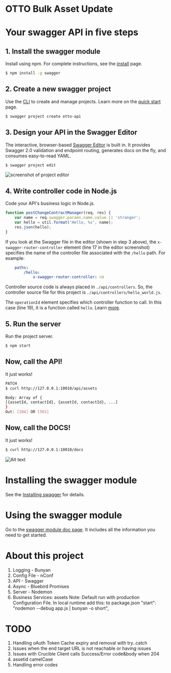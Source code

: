 # OTTO Bulk Asset Update

# Your swagger API in five steps

## 1. Install the swagger module

Install using npm. For complete instructions, see the [install](./docs/install.md) page.

```bash
$ npm install -g swagger
```

## 2. Create a new swagger project

Use the [CLI](./docs/cli.md) to create and manage projects. Learn more on the [quick start](./docs/quick-start.md) page.

```bash
$ swagger project create otto-api
```

## 3. Design your API in the Swagger Editor

The interactive, browser-based [Swagger Editor](http://editor.swagger.io/) is built in. It provides Swagger 2.0 validation and endpoint routing, generates docs on the fly, and consumes easy-to-read YAML.

```bash
$ swagger project edit
```

![screenshot of project editor](./docs/images/project-editor.png)

## 4. Write controller code in Node.js

Code your API's business logic in Node.js.

```js
function postChangeContractManager(req, res) {
    var name = req.swagger.params.name.value || 'stranger';
    var hello = util.format('Hello, %s', name);
    res.json(hello);
}
```

If you look at the Swagger file in the editor (shown in step 3 above), the `x-swagger-router-controller` element (line 17 in the editor screenshot) specifies the name of the controller file associated with the `/hello` path. For example:

```yaml
    paths:
        /hello:
            x-swagger-router-controller: cm
```

Controller source code is always placed in `./api/controllers`. So, the controller source file for this project is `./api/controllers/hello_world.js`.

The `operationId` element specifies which controller function to call. In this case (line 19), it is a function called `hello`. Learn [more](./docs/controllers.md).

## 5. Run the server

Run the project server.

```bash
$ npm start
```

## Now, call the API!

It just works!

```bash
PATCH
$ curl http://127.0.0.1:10010/api/assets

Body: Array of {
[{assetId, contactId}, {assetId, contactId}, ...]
}
Out: [204] OR [503]
```

## Now, call the DOCS!

It just works!

```bash
$ curl http://127.0.0.1:10010/docs
```
![Alt text](https://github.com/vijaypolsani/otto-api/blob/master/docs.png?raw=true "API DOCS")

# <a name="installation"></a>Installing the swagger module

See the [Installing swagger](./docs/install.md) for details.

# <a name="using"></a>Using the swagger module

Go to the [swagger module doc page](./docs/README.md). It includes all the information you need to get started.

# <a name="about"></a>About this project
1. Logging - Bunyan
2. Config File - nConf
3. API - Swagger
4. Async - Bluebird Promises
5. Server - Nodemon
6. Business Services: assets
Note: Default run with production Configuration File.
In local runtime add this: to package.json "start": "nodemon --debug app.js | bunyan -o short", 

# TODO
1. Handling oAuth Token Cache expiry and removal with try..catch
2. Issues when the end target URL is not reachable or having issues
3. Issues with Crucible Client calls Success/Error code&body when 204
4. assetid camelCase
5. Handling error codes
